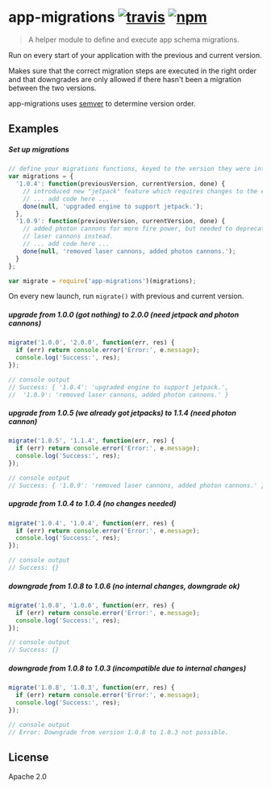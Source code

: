 # app-migrations [![travis][travis_img]][travis_url] [![npm][npm_img]][npm_url]

> A helper module to define and execute app schema migrations.

Run on every start of your application with the previous and current version.

Makes sure that the correct migration steps are executed in the right order and
that downgrades are only allowed if there hasn't been a migration between the
two versions.

app-migrations uses [semver](https://github.com/npm/node-semver) to determine
version order.

## Examples

##### Set up migrations

```javascript
// define your migrations functions, keyed to the version they were introduced at.
var migrations = {
  '1.0.4': function(previousVersion, currentVersion, done) {
    // introduced new "jetpack" feature which requires changes to the engine.
    // ... add code here ...
    done(null, 'upgraded engine to support jetpack.');
  },
  '1.0.9': function(previousVersion, currentVersion, done) {
    // added photon cannons for more fire power, but needed to deprecate
    // laser cannons instead.
    // ... add code here ...
    done(null, 'removed laser cannons, added photon cannons.');
  }
};

var migrate = require('app-migrations')(migrations);
```
On every new launch, run `migrate()` with previous and current version.

##### upgrade from 1.0.0 (got nothing) to 2.0.0 (need jetpack and photon cannons)

```javascript
migrate('1.0.0', '2.0.0', function(err, res) {
  if (err) return console.error('Error:', e.message);
  console.log('Success:', res);
});

// console output
// Success: { '1.0.4': 'upgraded engine to support jetpack.',
//  '1.0.9': 'removed laser cannons, added photon cannons.' }
```

##### upgrade from 1.0.5 (we already got jetpacks) to 1.1.4 (need photon cannon)
```javascript
migrate('1.0.5', '1.1.4', function(err, res) {
  if (err) return console.error('Error:', e.message);
  console.log('Success:', res);
});

// console output
// Success: { '1.0.9': 'removed laser cannons, added photon cannons.' }
```

##### upgrade from 1.0.4 to 1.0.4 (no changes needed)
```javascript
migrate('1.0.4', '1.0.4', function(err, res) {
  if (err) return console.error('Error:', e.message);
  console.log('Success:', res);
});

// console output
// Success: {}
```

##### downgrade from 1.0.8 to 1.0.6 (no internal changes, downgrade ok)
```javascript
migrate('1.0.8', '1.0.6', function(err, res) {
  if (err) return console.error('Error:', e.message);
  console.log('Success:', res);
});

// console output
// Success: {}
```

##### downgrade from 1.0.8 to 1.0.3 (incompatible due to internal changes)
```javascript
migrate('1.0.8', '1.0.3', function(err, res) {
  if (err) return console.error('Error:', e.message);
  console.log('Success:', res);
});

// console output
// Error: Downgrade from version 1.0.8 to 1.0.3 not possible.
```

## License

Apache 2.0

[travis_img]: https://img.shields.io/travis/mongodb-js/migrations.svg
[travis_url]: https://travis-ci.org/mongodb-js/migrations
[npm_img]: https://img.shields.io/npm/v/migrations.svg
[npm_url]: https://npmjs.org/package/migrations
